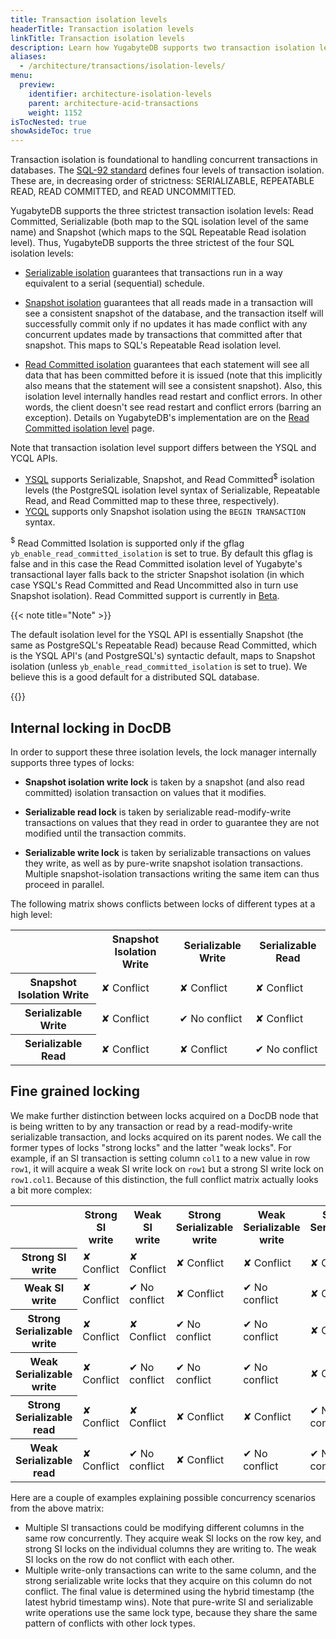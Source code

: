 ```yaml
---
title: Transaction isolation levels
headerTitle: Transaction isolation levels
linkTitle: Transaction isolation levels
description: Learn how YugabyteDB supports two transaction isolation levels, Snapshot Isolation and Serializable.
aliases:
  - /architecture/transactions/isolation-levels/
menu:
  preview:
    identifier: architecture-isolation-levels
    parent: architecture-acid-transactions
    weight: 1152
isTocNested: true
showAsideToc: true
---
```


Transaction isolation is foundational to handling concurrent transactions in databases. The [SQL-92 standard](https://en.wikipedia.org/wiki/SQL-92) defines four levels of transaction isolation. These are, in decreasing order of strictness: SERIALIZABLE, REPEATABLE READ, READ COMMITTED, and READ UNCOMMITTED.

YugabyteDB supports the three strictest transaction isolation levels: Read Committed, Serializable (both map to the SQL isolation level of the same name) and Snapshot (which maps to the SQL Repeatable Read isolation level). Thus, YugabyteDB supports the three strictest of the four SQL isolation levels:

- [Serializable isolation](https://en.wikipedia.org/wiki/Isolation_(database_systems)#Serializable) guarantees that transactions run in a way equivalent to a serial (sequential) schedule.

- [Snapshot isolation](https://en.wikipedia.org/wiki/Snapshot_isolation) guarantees that all reads made in a transaction will see a consistent snapshot of the database, and the transaction itself will successfully commit only if no updates it has made conflict with any concurrent updates made by transactions that committed after that snapshot. This maps to SQL's Repeatable Read isolation level.

- [Read Committed isolation](https://en.wikipedia.org/wiki/Isolation_(database_systems)#Read_committed) guarantees that each statement will see all data that has been committed before it is issued (note that this implicitly also means that the statement will see a consistent snapshot). Also, this isolation level internally handles read restart and conflict errors. In other words, the client doesn't see read restart and conflict errors (barring an exception). Details on YugabyteDB's implementation are on the [Read Committed isolation level](../read-committed) page.

Note that transaction isolation level support differs between the YSQL and YCQL APIs.

- [YSQL](../../../api/ysql/) supports Serializable, Snapshot, and Read Committed<sup>$</sup> isolation levels (the PostgreSQL isolation level syntax of Serializable, Repeatable Read, and Read Committed map to these three, respectively).
- [YCQL](../../../api/ycql//dml_transaction/) supports only Snapshot isolation using the `BEGIN TRANSACTION` syntax.

<sup>$</sup> Read Committed Isolation is supported only if the gflag `yb_enable_read_committed_isolation` is set to true. By default this gflag is false and in this case the Read Committed isolation level of Yugabyte's transactional layer falls back to the stricter Snapshot isolation (in which case YSQL's Read Committed and Read Uncommitted also in turn use Snapshot isolation). Read Committed support is currently in [Beta](/preview/faq/general/#what-is-the-definition-of-the-beta-feature-tag).

{{< note title="Note" >}}

The default isolation level for the YSQL API is essentially Snapshot (the same as PostgreSQL's Repeatable Read) because Read Committed, which is the YSQL API's (and PostgreSQL's) syntactic default, maps to Snapshot isolation (unless `yb_enable_read_committed_isolation` is set to true). We believe this is a good default for a distributed SQL database.

{{</note >}}

## Internal locking in DocDB

In order to support these three isolation levels, the lock manager internally supports three types
of locks:

- **Snapshot isolation write lock** is taken by a snapshot (and also read committed) isolation transaction on values that it modifies.

- **Serializable read lock** is taken by serializable read-modify-write transactions on values that they read in order to guarantee they are not modified until the transaction commits.

- **Serializable write lock** is taken by serializable transactions on values they write, as well as by pure-write snapshot isolation transactions. Multiple snapshot-isolation transactions writing the same item can thus proceed in parallel.

The following matrix shows conflicts between locks of different types at a high level:

<table>
  <tbody>
    <tr>
      <th></th>
      <th>Snapshot Isolation Write</th>
      <th>Serializable Write</th>
      <th>Serializable Read</th>
    </tr>
    <tr>
      <th>Snapshot Isolation Write</th>
      <td class="txn-conflict">&#x2718; Conflict</td>
      <td class="txn-conflict">&#x2718; Conflict</td>
      <td class="txn-conflict">&#x2718; Conflict</td>
    </tr>
    <tr>
      <th>Serializable Write</th>
      <td class="txn-conflict">&#x2718; Conflict</td>
      <td>&#x2714; No conflict</td>
      <td class="txn-conflict">&#x2718; Conflict</td>
    </tr>
    <tr>
      <th>Serializable Read</th>
      <td class="txn-conflict">&#x2718; Conflict</td>
      <td class="txn-conflict">&#x2718; Conflict</td>
      <td>&#x2714; No conflict</td>
    </tr>
  </tbody>
</table>

## Fine grained locking

We make further distinction between locks acquired on a DocDB node that is being written to by any
transaction or read by a read-modify-write serializable transaction, and locks acquired on its
parent nodes. We call the former types of locks "strong locks" and the latter "weak locks". For
example, if an SI transaction is setting column `col1` to a new value in row `row1`, it will
acquire a weak SI write lock on `row1` but a strong SI write lock on `row1.col1`. Because of this distinction, the full conflict matrix actually looks a bit more complex:

<table>
  <tbody>
    <tr>
      <th></th>
      <th>Strong SI write</th>
      <th>Weak SI write</th>
      <th>Strong Serializable write</th>
      <th>Weak Serializable write</th>
      <th>Strong Serializable read</th>
      <th>Weak Serializable read</th>
    </tr>
    <tr>
      <th>Strong SI write</th>
      <td class="txn-conflict">&#x2718; Conflict</td>
      <td class="txn-conflict">&#x2718; Conflict</td>
      <td class="txn-conflict">&#x2718; Conflict</td>
      <td class="txn-conflict">&#x2718; Conflict</td>
      <td class="txn-conflict">&#x2718; Conflict</td>
      <td class="txn-conflict">&#x2718; Conflict</td>
    </tr>
    <tr>
      <th>Weak SI write</th>
      <td class="txn-conflict">&#x2718; Conflict</td>
      <td>&#x2714; No conflict</td>
      <td class="txn-conflict">&#x2718; Conflict</td>
      <td>&#x2714; No conflict</td>
      <td class="txn-conflict">&#x2718; Conflict</td>
      <td>&#x2714; No conflict</td>
    </tr>
    <tr>
      <th>Strong Serializable write</th>
      <td class="txn-conflict">&#x2718; Conflict</td>
      <td class="txn-conflict">&#x2718; Conflict</td>
      <td>&#x2714; No conflict</td>
      <td>&#x2714; No conflict</td>
      <td class="txn-conflict">&#x2718; Conflict</td>
      <td class="txn-conflict">&#x2718; Conflict</td>
    </tr>
    <tr>
      <th>Weak Serializable write</th>
      <td class="txn-conflict">&#x2718; Conflict</td>
      <td>&#x2714; No conflict</td>
      <td>&#x2714; No conflict</td>
      <td>&#x2714; No conflict</td>
      <td class="txn-conflict">&#x2718; Conflict</td>
      <td>&#x2714; No conflict</td>
    </tr>
    <tr>
      <th>Strong Serializable read</th>
      <td class="txn-conflict">&#x2718; Conflict</td>
      <td class="txn-conflict">&#x2718; Conflict</td>
      <td class="txn-conflict">&#x2718; Conflict</td>
      <td class="txn-conflict">&#x2718; Conflict</td>
      <td>&#x2714; No conflict</td>
      <td>&#x2714; No conflict</td>
    </tr>
    <tr>
      <th>Weak Serializable read</th>
      <td class="txn-conflict">&#x2718; Conflict</td>
      <td>&#x2714; No conflict</td>
      <td class="txn-conflict">&#x2718; Conflict</td>
      <td>&#x2714; No conflict</td>
      <td>&#x2714; No conflict</td>
      <td>&#x2714; No conflict</td>
    </tr>
  </tbody>
</table>

Here are a couple of examples explaining possible concurrency scenarios from the above matrix:

- Multiple SI transactions could be modifying different columns in the same row concurrently. They acquire weak SI locks on the row key, and  strong SI locks on the individual columns they are writing to. The weak SI locks on the row do not conflict with each other.
- Multiple write-only transactions can write to the same column, and the strong serializable write locks that they acquire on this column do not conflict. The final value is determined using the hybrid timestamp (the latest hybrid timestamp wins). Note that pure-write SI and serializable write operations use the same lock type, because they share the same pattern of conflicts with other lock types.
